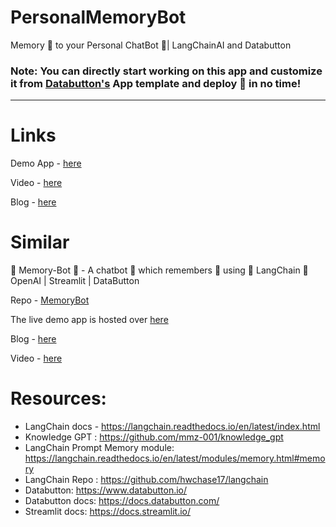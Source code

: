 # PersonalMemoryBot
Memory 🧠  to your Personal ChatBot 🤖|  LangChainAI and Databutton 

### Note: You can directly start working on this app and customize it from [Databutton's](https://databutton.com/login?utm_source=github&utm_medium=avra&utm_article=personalmemorybot) App template and deploy :rocket: in no time!

---

# Links 

Demo App - [here](https://next.databutton.com/v/lgzxq112/Personalised_Memory_Bot)

Video - [here](https://youtu.be/daMNGGPJkEE)

Blog - [here](https://medium.com/@avra42/how-to-build-a-personalized-pdf-chat-bot-with-conversational-memory-965280c160f8)


# Similar 

🧠 Memory-Bot 🤖 - A chatbot 🤖 which remembers 🧠 using 🦜 LangChain 🔗 OpenAI | Streamlit | DataButton

Repo - [MemoryBot](https://github.com/avrabyt/MemoryBot)

The live demo app is hosted over [here](https://next.databutton.com/v/lgzxq112/Memory_Bot)

Blog - [here](https://medium.com/@avra42/how-to-build-a-chatbot-with-chatgpt-api-and-a-conversational-memory-in-python-8d856cda4542) 

Video - [here](https://youtu.be/cHjlperESbg)



# Resources:
- LangChain docs - https://langchain.readthedocs.io/en/latest/index.html
- Knowledge GPT : https://github.com/mmz-001/knowledge_gpt
- LangChain Prompt Memory module: https://langchain.readthedocs.io/en/latest/modules/memory.html#memory
- LangChain Repo : https://github.com/hwchase17/langchain
- Databutton: https://www.databutton.io/
- Databutton docs: https://docs.databutton.com/
- Streamlit docs: https://docs.streamlit.io/

